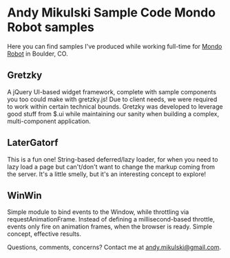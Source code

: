 Andy Mikulski Sample Code
Mondo Robot samples
===

Here you can find samples I've produced while working full-time for [Mondo Robot](http://www.mondorobot.com/) in Boulder, CO.

## Gretzky

A jQuery UI-based widget framework, complete with sample components you too could make with gretzky.js! Due to client needs, we were required to work within certain technical bounds. Gretzky was developed to leverage good stuff from $.ui while maintaining our sanity when building a complex, multi-component application.

## LaterGatorf

This is a fun one! String-based deferred/lazy loader, for when you need to lazy load a page but can't/don't want to change the markup coming from the server. It's a little smelly, but it's an interesting concept to explore!

## WinWin

Simple module to bind events to the Window, while throttling via requestAnimationFrame. Instead of defining a millisecond-based throttle, events only fire on animation frames, when the browser is ready. Simple concept, effective results.





Questions, comments, concerns? Contact me at [andy.mikulski@gmail.com](andy.mikulski@gmail.com).